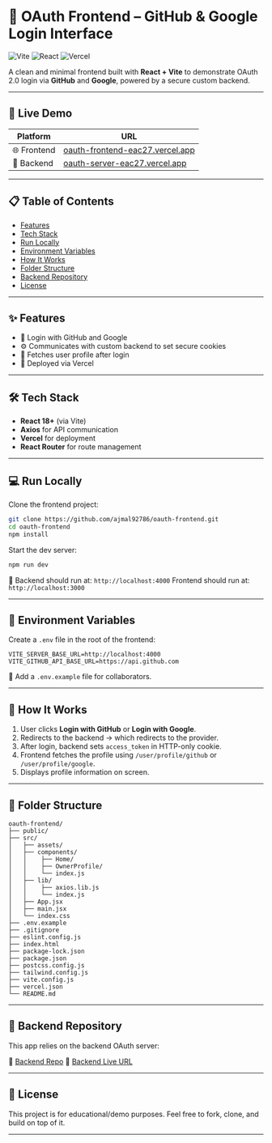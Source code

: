 # 🎯 OAuth Frontend – GitHub & Google Login Interface

![Vite](https://img.shields.io/badge/Vite-Frontend-blueviolet?logo=vite)
![React](https://img.shields.io/badge/React-18+-brightgreen?logo=react)
![Vercel](https://img.shields.io/badge/Hosted_on-Vercel-black?logo=vercel)

A clean and minimal frontend built with **React + Vite** to demonstrate OAuth 2.0 login via **GitHub** and **Google**, powered by a secure custom backend.

---

## 🚀 Live Demo

| Platform    | URL                                                                        |
| ----------- | -------------------------------------------------------------------------- |
| 🌐 Frontend | [oauth-frontend-eac27.vercel.app](https://oauth-frontend-eac27.vercel.app) |
| 🔐 Backend  | [oauth-server-eac27.vercel.app](https://oauth-server-eac27.vercel.app)     |

---

## 📋 Table of Contents

- [Features](#-features)
- [Tech Stack](#-tech-stack)
- [Run Locally](#-run-locally)
- [Environment Variables](#-environment-variables)
- [How It Works](#-how-it-works)
- [Folder Structure](#-folder-structure)
- [Backend Repository](#-backend-repository)
- [License](#-license)

---

## ✨ Features

- 🔘 Login with GitHub and Google
- ⚙️ Communicates with custom backend to set secure cookies
- 🔐 Fetches user profile after login
- 🚀 Deployed via Vercel

---

## 🛠 Tech Stack

- **React 18+** (via Vite)
- **Axios** for API communication
- **Vercel** for deployment
- **React Router** for route management

---

## 💻 Run Locally

Clone the frontend project:

```bash
git clone https://github.com/ajmal92786/oauth-frontend.git
cd oauth-frontend
npm install
```

Start the dev server:

```bash
npm run dev
```

🧪 Backend should run at: `http://localhost:4000`
Frontend should run at: `http://localhost:3000`

---

## 🧾 Environment Variables

Create a `.env` file in the root of the frontend:

```env
VITE_SERVER_BASE_URL=http://localhost:4000
VITE_GITHUB_API_BASE_URL=https://api.github.com
```

📂 Add a `.env.example` file for collaborators.

---

## 🔄 How It Works

1. User clicks **Login with GitHub** or **Login with Google**.
2. Redirects to the backend → which redirects to the provider.
3. After login, backend sets `access_token` in HTTP-only cookie.
4. Frontend fetches the profile using `/user/profile/github` or `/user/profile/google`.
5. Displays profile information on screen.

---

## 📁 Folder Structure

```
oauth-frontend/
├── public/
├── src/
│   ├── assets/
│   ├── components/
│   │    ├── Home/
│   │    ├── OwnerProfile/
│   │    └── index.js
│   ├── lib/
│   │    ├── axios.lib.js
│   │    └── index.js
│   ├── App.jsx
│   ├── main.jsx
│   └── index.css
├── .env.example
├── .gitignore
├── eslint.config.js
├── index.html
├── package-lock.json
├── package.json
├── postcss.config.js
├── tailwind.config.js
├── vite.config.js
├── vercel.json
└── README.md
```

---

## 🧠 Backend Repository

This app relies on the backend OAuth server:

🔗 [Backend Repo](https://github.com/ajmal92786/oauth-server)
🔧 [Backend Live URL](https://oauth-server-eac27.vercel.app)

---

## 📄 License

This project is for educational/demo purposes. Feel free to fork, clone, and build on top of it.

---
